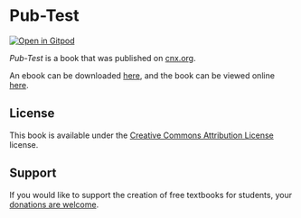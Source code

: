 # Pub-Test

[![Open in Gitpod](https://gitpod.io/button/open-in-gitpod.svg)](https://gitpod.io/from-referrer/)

_Pub-Test_ is a book that was published on [cnx.org](https://cnx.org/).

An ebook can be downloaded [here](https://github.com/cnx-user-books/cnxbook-pub-test/releases/latest), and the book can be viewed online [here](https://github.com/cnx-user-books/cnxbook-pub-test/releases/latest).

## License
This book is available under the [Creative Commons Attribution License](./LICENSE) license.

## Support
If you would like to support the creation of free textbooks for students, your [donations are welcome](https://riceconnect.rice.edu/donation/support-openstax-banner).
